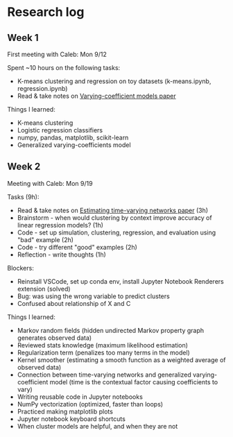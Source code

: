 # Research log

## Week 1
First meeting with Caleb: Mon 9/12

Spent ~10 hours on the following tasks:
- K-means clustering and regression on toy datasets (k-means.ipynb, regression.ipynb)
- Read & take notes on [Varying-coefficient models paper](https://www.jstor.org/stable/pdf/2345993.pdf?refreqid=excelsior%3A05ef87b8271401c0f0609c6bfc2e39ef&ab_segments=&origin=&acceptTC=1)

Things I learned:
- K-means clustering
- Logistic regression classifiers
- numpy, pandas, matplotlib, scikit-learn
- Generalized varying-coefficients model

## Week 2
Meeting with Caleb: Mon 9/19

Tasks (9h):
- Read & take notes on [Estimating time-varying networks paper](https://arxiv.org/pdf/0812.5087.pdf) (3h)
- Brainstorm - when would clustering by context improve accuracy of linear regression models? (1h)
- Code - set up simulation, clustering, regression, and evaluation using "bad" example (2h)
- Code - try different "good" examples (2h)
- Reflection - write thoughts (1h)

Blockers:
- Reinstall VSCode, set up conda env, install Jupyter Notebook Renderers extension (solved)
- Bug: was using the wrong variable to predict clusters
- Confused about relationship of X and C

Things I learned:
- Markov random fields (hidden undirected Markov property graph generates observed data)
- Reviewed stats knowledge (maximum likelihood estimation)
- Regularization term (penalizes too many terms in the model)
- Kernel smoother (estimating a smooth function as a weighted average of observed data)
- Connection between time-varying networks and generalized varying-coefficient model (time is the contextual factor causing coefficients to vary)
- Writing reusable code in Jupyter notebooks
- NumPy vectorization (optimized, faster than loops)
- Practiced making matplotlib plots
- Jupyter notebook keyboard shortcuts
- When cluster models are helpful, and when they are not